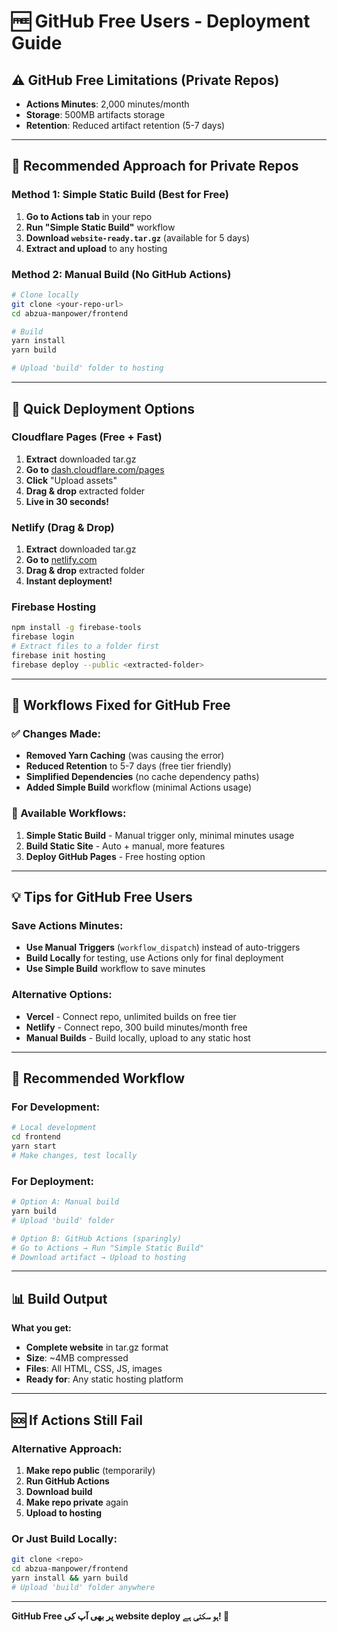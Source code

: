 # 🆓 GitHub Free Users - Deployment Guide

## ⚠️ GitHub Free Limitations (Private Repos)

- **Actions Minutes**: 2,000 minutes/month
- **Storage**: 500MB artifacts storage
- **Retention**: Reduced artifact retention (5-7 days)

---

## 🚀 Recommended Approach for Private Repos

### Method 1: Simple Static Build (Best for Free)
1. **Go to Actions tab** in your repo
2. **Run "Simple Static Build"** workflow
3. **Download `website-ready.tar.gz`** (available for 5 days)
4. **Extract and upload** to any hosting

### Method 2: Manual Build (No GitHub Actions)
```bash
# Clone locally
git clone <your-repo-url>
cd abzua-manpower/frontend

# Build
yarn install
yarn build

# Upload 'build' folder to hosting
```

---

## 📁 Quick Deployment Options

### Cloudflare Pages (Free + Fast)
1. **Extract** downloaded tar.gz
2. **Go to** [dash.cloudflare.com/pages](https://dash.cloudflare.com/pages)
3. **Click** "Upload assets"
4. **Drag & drop** extracted folder
5. **Live in 30 seconds!**

### Netlify (Drag & Drop)
1. **Extract** downloaded tar.gz
2. **Go to** [netlify.com](https://netlify.com)  
3. **Drag & drop** extracted folder
4. **Instant deployment!**

### Firebase Hosting
```bash
npm install -g firebase-tools
firebase login
# Extract files to a folder first
firebase init hosting
firebase deploy --public <extracted-folder>
```

---

## 🔧 Workflows Fixed for GitHub Free

### ✅ Changes Made:
- **Removed Yarn Caching** (was causing the error)
- **Reduced Retention** to 5-7 days (free tier friendly)
- **Simplified Dependencies** (no cache dependency paths)
- **Added Simple Build** workflow (minimal Actions usage)

### 🎯 Available Workflows:
1. **Simple Static Build** - Manual trigger only, minimal minutes usage
2. **Build Static Site** - Auto + manual, more features
3. **Deploy GitHub Pages** - Free hosting option

---

## 💡 Tips for GitHub Free Users

### Save Actions Minutes:
- **Use Manual Triggers** (`workflow_dispatch`) instead of auto-triggers
- **Build Locally** for testing, use Actions only for final deployment
- **Use Simple Build** workflow to save minutes

### Alternative Options:
- **Vercel** - Connect repo, unlimited builds on free tier
- **Netlify** - Connect repo, 300 build minutes/month free
- **Manual Builds** - Build locally, upload to any static host

---

## 🎯 Recommended Workflow

### For Development:
```bash
# Local development
cd frontend
yarn start
# Make changes, test locally
```

### For Deployment:
```bash
# Option A: Manual build
yarn build
# Upload 'build' folder

# Option B: GitHub Actions (sparingly)
# Go to Actions → Run "Simple Static Build"
# Download artifact → Upload to hosting
```

---

## 📊 Build Output

**What you get:**
- **Complete website** in tar.gz format
- **Size**: ~4MB compressed  
- **Files**: All HTML, CSS, JS, images
- **Ready for**: Any static hosting platform

---

## 🆘 If Actions Still Fail

### Alternative Approach:
1. **Make repo public** (temporarily)
2. **Run GitHub Actions** 
3. **Download build**
4. **Make repo private** again
5. **Upload to hosting**

### Or Just Build Locally:
```bash
git clone <repo>
cd abzua-manpower/frontend
yarn install && yarn build
# Upload 'build' folder anywhere
```

---

**GitHub Free پر بھی آپ کی website deploy ہو سکتی ہے! 🎉**